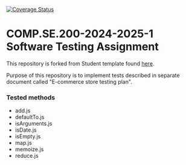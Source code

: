 [![Coverage Status](https://coveralls.io/repos/github/jliima/COMP.SE.200-2024-2025-1/badge.svg)](https://coveralls.io/github/jliima/COMP.SE.200-2024-2025-1)
# COMP.SE.200-2024-2025-1 Software Testing Assignment

This repository is forked from Student template found [here](https://github.com/otula/COMP.SE.200-2024-2025-1).

Purpose of this repository is to implement tests described in separate document called "E-commerce store testing plan".

### Tested methods
- add.js
- defaultTo.js
- isArguments.js
- isDate.js
- isEmpty.js
- map.js
- memoize.js
- reduce.js
